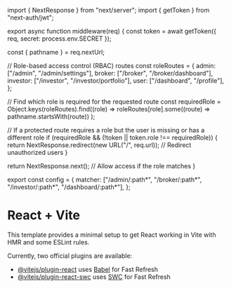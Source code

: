 import { NextResponse } from "next/server";
import { getToken } from "next-auth/jwt";

export async function middleware(req) {
  const token = await getToken({ req, secret: process.env.SECRET });

  const { pathname } = req.nextUrl;

  // Role-based access control (RBAC) routes
  const roleRoutes = {
    admin: ["/admin", "/admin/settings"],
    broker: ["/broker", "/broker/dashboard"],
    investor: ["/investor", "/investor/portfolio"],
    user: ["/dashboard", "/profile"],
  };

  // Find which role is required for the requested route
  const requiredRole = Object.keys(roleRoutes).find((role) =>
    roleRoutes[role].some((route) => pathname.startsWith(route))
  );

  // If a protected route requires a role but the user is missing or has a different role
  if (requiredRole && (!token || token.role !== requiredRole)) {
    return NextResponse.redirect(new URL("/", req.url)); // Redirect unauthorized users
  }

  return NextResponse.next(); // Allow access if the role matches
}

export const config = {
  matcher: ["/admin/:path*", "/broker/:path*", "/investor/:path*", "/dashboard/:path*"],
};
# React + Vite

This template provides a minimal setup to get React working in Vite with HMR and some ESLint rules.

Currently, two official plugins are available:

- [@vitejs/plugin-react](https://github.com/vitejs/vite-plugin-react/blob/main/packages/plugin-react/README.md) uses [Babel](https://babeljs.io/) for Fast Refresh
- [@vitejs/plugin-react-swc](https://github.com/vitejs/vite-plugin-react-swc) uses [SWC](https://swc.rs/) for Fast Refresh
